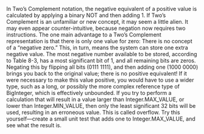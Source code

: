 In Two’s Complement notation, the negative equivalent of a positive value is calculated by applying a binary NOT and then adding 1. If Two’s Complement is an unfamiliar or new concept, it may seem a little alien. It may even appear counter-intuitive, because negation now requires two instructions. The one main advantage to a Two’s Complement representation is that there is only one value for zero: There is no concept of a “negative zero.” This, in turn, means the system can store one extra negative value. The most negative number available to be stored, according to Table 8-3, has a most significant bit of 1, and all remaining bits are zeros. Negating this by flipping all bits (0111 1111), and then adding one (1000 0000) brings you back to the original value; there is no positive equivalent! If it were necessary to make this value positive, you would have to use a wider type, such as a long, or possibly the more complex reference type of BigInteger, which is effectively unbounded. If you try to perform a calculation that will result in a value larger than Integer.MAX_VALUE, or lower than Integer.MIN_VALUE, then only the least significant 32 bits will be used, resulting in an erroneous value. This is called overflow. Try this yourself—create a small unit test that adds one to Integer.MAX_VALUE, and see what the result is.
